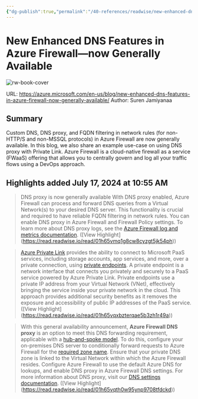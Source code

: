 ```yaml
---
{"dg-publish":true,"permalink":"/40-references/readwise/new-enhanced-dns-features-in-azure-firewall-now-generally-available/","tags":["rw/articles"]}
---
```


# New Enhanced DNS Features in Azure Firewall—now Generally Available

![rw-book-cover](https://readwise-assets.s3.amazonaws.com/media/uploaded_book_covers/profile_921743/d944b156-02e4-4e7b-94d3-94e85d72d8c7.webp)
  
URL: https://azure.microsoft.com/en-us/blog/new-enhanced-dns-features-in-azure-firewall-now-generally-available/
Author: Suren Jamiyanaa

## Summary

Custom DNS, DNS proxy, and FQDN filtering in network rules (for non-HTTP/S and non-MSSQL protocols) in Azure Firewall are now generally available. In this blog, we also share an example use-case on using DNS proxy with Private Link. Azure Firewall is a cloud-native firewall as a service (FWaaS) offering that allows you to centrally govern and log all your traffic flows using a DevOps approach.

## Highlights added July 17, 2024 at 10:55 AM
>DNS proxy is now generally available
>With DNS proxy enabled, Azure Firewall can process and forward DNS queries from a Virtual Network(s) to your desired DNS server. This functionality is crucial and required to have reliable FQDN filtering in network rules. You can enable DNS proxy in Azure Firewall and Firewall Policy settings. To learn more about DNS proxy logs, see the [Azure Firewall log and metrics documentation](https://docs.microsoft.com/en-us/azure/firewall/logs-and-metrics). ([View Highlight] (https://read.readwise.io/read/01h65vmq1g8cw8cyzgt5jk54ph))


>[Azure Private Link](https://docs.microsoft.com/en-us/azure/private-link/private-link-overview) provides the ability to connect to Microsoft PaaS services, including storage accounts, app services, and more, over a private connection, using [private endpoints](https://docs.microsoft.com/en-us/azure/private-link/private-endpoint-overview). A private endpoint is a network interface that connects you privately and securely to a PaaS service powered by Azure Private Link. Private endpoints use a private IP address from your Virtual Network (VNet), effectively bringing the service inside your private network in the cloud. This approach provides additional security benefits as it removes the exposure and accessibility of public IP addresses of the PaaS service. ([View Highlight] (https://read.readwise.io/read/01h65vqxbzterqae5b3zh1r49a))


>With this general availability announcement, **Azure Firewall DNS proxy** is an option to meet this DNS forwarding requirement, applicable with a [hub-and-spoke model](https://docs.microsoft.com/en-us/azure/architecture/reference-architectures/hybrid-networking/hub-spoke). To do this, configure your on-premises DNS server to conditionally forward requests to Azure Firewall for the [required zone name](https://docs.microsoft.com/en-us/azure/private-link/private-endpoint-dns#azure-services-dns-zone-configuration). Ensure that your private DNS zone is linked to the Virtual Network within which the Azure Firewall resides. Configure Azure Firewall to use the default Azure DNS for lookups, and enable DNS proxy in Azure Firewall DNS settings. For more information about DNS proxy, visit our [DNS settings documentation](https://docs.microsoft.com/en-us/azure/firewall/dns-settings). ([View Highlight] (https://read.readwise.io/read/01h65vqth0w95ynp9708tfdckd))


